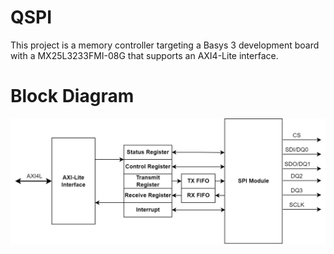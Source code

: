 # QSPI

This project is a memory controller targeting a Basys 3 development board with a MX25L3233FMI-08G that supports an AXI4-Lite interface.

# Block Diagram
![Block Diagram](docs/block.png)
